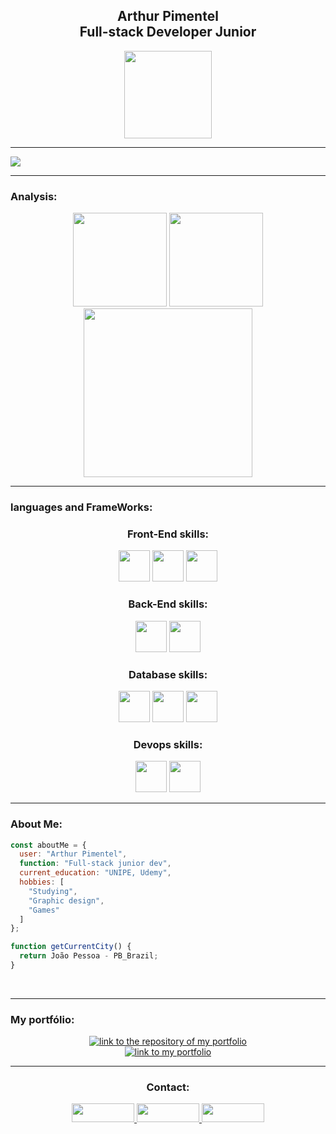 <div align="center">
 <h2><b>Arthur Pimentel</b><br>Full-stack Developer Junior</h2>
  <img width="140px" src="https://github.com/user-attachments/assets/e788bf12-860c-442d-a369-8225acb29439">  
</div>
<hr>
<img src="https://github.com/user-attachments/assets/3903fd2b-1a49-44f7-9a9a-5587a97b6e5a">
<br>
<hr>
<h3><b>Analysis:</b></h3>
<div align="center">
    <img height="150px"src="https://github-readme-stats.vercel.app/api?username=ArthurPimentell&show_icons=true&theme=dark&hide&title_color=020201&text_color=020201F&icon_color=020201&border_color=020201&bg_color=0499ef">
    <img height="150px"src="https://github-readme-streak-stats.herokuapp.com?user=ArthurPimentell&background=0499ef&dates=050402&sideLabels=050402&currStreakLabel=050402&sideNums=050402&fire=050402&ring=050402&stroke=000000">
    <br><img height="270px"src="https://github-readme-stats.vercel.app/api/top-langs/?username=ArthurPimentell&compact&langs_count=8&theme=dark&hide&title_color=020201&text_color=020201&icon_color=020201&border_color=020201&bg_color=0499ef">
</div>
<hr>
<h3>languages and FrameWorks:</h3>
<div align="center">

<h3>Front-End skills:</h3>
  
  <img height="50px"  src="https://github.com/user-attachments/assets/bfc951af-cdc8-47ae-bb7a-2aa410d1f5a2">
  <img height="50px"  src="https://github.com/user-attachments/assets/cefb08c7-b321-48b1-ad19-57e001f4f42e"> 
  <img height="50px"  src="https://github.com/user-attachments/assets/63d77861-7d65-4665-9a09-efb45f7c6747">
 
<h3>Back-End skills:</h3>
  <img height="50px"  src="https://github.com/user-attachments/assets/aa180eb9-821f-4d04-893e-9ef589747cad">
  <img height="50px"  src="https://github.com/user-attachments/assets/1bec3c3a-2b91-422d-8650-7689b4978a08">


<h3>Database skills:</h3>
  <img height="50px"  src="https://github.com/user-attachments/assets/bf05b402-5d6a-40c3-88dd-8958b5e7cd3e">
  <img height="50px"  src="https://github.com/user-attachments/assets/d5bf5013-915f-4df7-bd8a-2893d09cee9c">
  <img height="50px"  src="https://github.com/user-attachments/assets/fa731d36-d92e-4b5c-8996-09397ce378e7">



<h3>Devops skills:</h3>
  <img height="50px"  src="https://github.com/user-attachments/assets/135f3907-d352-4d2e-babe-2fb8fdbd8903">
  <img height="50px"  src="https://github.com/user-attachments/assets/dacc9faf-c647-4831-bc37-e89a6fb06b87">
</div>

<hr>

<h3 align="left">About Me:</h3>


```js
const aboutMe = {
  user: "Arthur Pimentel",
  function: "Full-stack junior dev",
  current_education: "UNIPE, Udemy",
  hobbies: [
    "Studying",
    "Graphic design",
    "Games"
  ]
};

function getCurrentCity() {
  return João Pessoa - PB_Brazil;
}

```
<br>
<hr>
<h3>My portfólio:</h3>
<div align="center">
<a href="https://arthurpimentell.github.io/portifolioDigital/" target="_blank">
    <img alt="link to the repository of my portfolio" src="https://github-readme-stats.vercel.app/api/pin/?username=ArthurPimentell&repo=portifolioDigital&bg_color=0499ef&title_color=0D0F1B&text_color=0D0F1B&hide_border=&show_icons=true&icon_color=0D0F1B&locale=en">
</a>
</br>
<a href="https://arthurpimentell.github.io/portifolioDigital/" target="_blank">
    <img alt="link to my portfolio" src="https://img.shields.io/static/v1?label&message=open+portfolio&color=005997&style=for-the-badge" />
</a>
</div>
<div align="center">
  
 <hr>
  <h3><b>Contact:</b></h3>
  <a href="https://api.whatsapp.com/send?phone=5581992417343&text=Ol%C3%A1%2C%20estou%20interessado(a)%20nos%20seus%20servi%C3%A7os." target="_blank">
    <img width="100px" height="30px" src="https://img.shields.io/badge/WhatsApp-0499ef?style=for-the-badge&logo=whatsapp&logoColor=white">
  </a>
  <a target="_blank" href="mailto:pimentelarthur10@gmail.com">
     <img width="100px" height="30px" src="https://img.shields.io/badge/Gmail-0499ef?style=for-the-badge&logo=gmail&logoColor=white">
  </a>
  <a target="_blank" href="https://www.linkedin.com/in/arthur-pimentel-03a7312a0/">
    <img width="100px" height="30px"  src="https://img.shields.io/badge/LinkedIn-0499ef?style=for-the-badge&logo=linkedin&logoColor=white">
  </a> 
</div>

  
